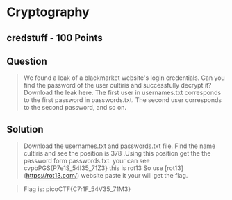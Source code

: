 # Cryptography
## credstuff - 100 Points
## Question
> We found a leak of a blackmarket website's login credentials. Can you find the password of the user cultiris and successfully decrypt it? Download the leak here. The first user in usernames.txt corresponds to the first password in passwords.txt. The second user corresponds to the second password, and so on.

## Solution
> Download the usernames.txt and passwords.txt file. Find the name  cultiris and see the position is 378 .Using this position get the the password form passwords.txt.
> your can see cvpbPGS{P7e1S_54I35_71Z3} this is rot13
> So use [rot13] (https://rot13.com/) website paste it your will get the flag.


> Flag is: picoCTF{C7r1F_54V35_71M3}
